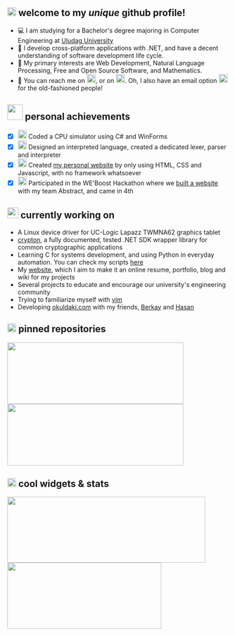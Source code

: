 ## <img src="https://raw.githubusercontent.com/fybx/fybx/master/welcome.gif" width="20px"> welcome to my _unique_ github profile!

 - 💻 I am studying for a Bachelor's degree majoring in Computer Engineering at [Uludag University][uni]
 - 🥼 I develop cross-platform applications with .NET, and have a decent understanding of software development life cycle.
 - 📜 My primary interests are Web Development, Natural Language Processing, Free and Open Source Software, and Mathematics.
 - 🔎 You can reach me on [<img src="https://cdn.svgporn.com/logos/twitter.svg" width="20px">][twitter], or on [<img src="https://cdn.svgporn.com/logos/linkedin-icon.svg" width="20px">][linkedin]. Oh, I also have an email option [<img src="https://cdn.svgporn.com/logos/google-gmail.svg" width="20px">][mail] for the old-fashioned people!

## <img src="https://raw.githubusercontent.com/fybx/fybx/main/sparkles.gif" width="35px"> personal achievements

 - [x] <img src="https://img.icons8.com/fluency/48/000000/smartphone-cpu.png" width="20px"/> Coded a CPU simulator using C# and WinForms
 - [x] <img src="https://img.icons8.com/fluency/48/000000/source-code.png" width="20px"/> Designed an interpreted language, created a dedicated lexer, parser and interpreter
 - [x] <img src="https://img.icons8.com/fluency/48/000000/web-design.png" width="20px"/> Created [my personal website][blog] by only using HTML, CSS and Javascript, with no framework whatsoever
 - [x] <img src="https://img.icons8.com/fluency/48/000000/trophy.png" width="20px"/> Participated in the WE'Boost Hackathon where we [built a website][weboost] with my team Abstract, and came in 4th

## <img src="https://raw.githubusercontent.com/fybx/fybx/main/sprout.gif" width="25px" /> currently working on

 - A Linux device driver for UC-Logic Lapazz TWMNA62 graphics tablet
 - [crypton][crypton], a fully documented, tested .NET SDK wrapper library for common cryptographic applications
 - Learning C for systems development, and using Python in everyday automation. You can check my scripts [here][scripts]
 - My [website][blog], which I aim to make it an online resume, portfolio, blog and wiki for my projects
 - Several projects to educate and encourage our university's engineering community
 - Trying to familiarize myself with [vim][vimrepo]
 - Developing [okuldaki.com][okuldakicom] with my friends, [Berkay][berkaycubuk] and [Hasan][hruzgar]

## <img src="https://raw.githubusercontent.com/fybx/fybx/master/pinned.gif" width="20px"> pinned repositories
<span>
    <a href="https://github.com/fybx/crypton"><img width="400px" height="140px" src="https://github-readme-stats.vercel.app/api/pin/?username=fybx&repo=crypton&theme=slateorange&show_owner=true" /></a>
    <a href="https://github.com/fybx/weboost2022"><img width="400px" height="140px" src="https://github-readme-stats.vercel.app/api/pin/?username=fybx&repo=weboost2022&theme=slateorange&show_owner=true" /></a>
</span>

## <img src="https://raw.githubusercontent.com/fybx/fybx/master/stats.gif" width="20px"> cool widgets & stats 

<span>
    <a href="#-cool-widgets--stats"><img width="450px" height="150px" src="https://github-readme-stats.vercel.app/api?username=fybx&show_icons=true&line_height=24&hide=contribs&count_private=true&include_all_commits=true&theme=slateorange"></a><a href="#-cool-widgets--stats">
    <img width="350px" height="150px" src="https://github-readme-stats.vercel.app/api/top-langs/?username=fybx&layout=compact&theme=slateorange"></a>
 </span>

 [vimrepo]: https://github.com/vim/vim
 [scripts]: https://github.com/fybx/scripts
 [crypton]: https://github.com/fybx/crypton 
 [weboost]: https://github.com/fybx/weboost2022 "Repository of hackathon submission"
 [blog]: https://fybx.dev "My personal website"
 [twitter]: https://twitter.com/fybxdev "My Twitter profile"
 [linkedin]: https://linkedin.com/in/fybx "My LinkedIn profile"
 [mail]: mailto:f@fybx.dev "Send me an email!"
 [uni]: http://uludag.edu.tr "Website of my university"
 [okuldakicom]: https://okuldaki.com "okuldaki.com Homepage"
 [berkaycubuk]: https://github.com/berkaycubuk "Berkay's GitHub profile"
 [hruzgar]: https://github.com/hruzgar "Hasan's GitHub profile"
